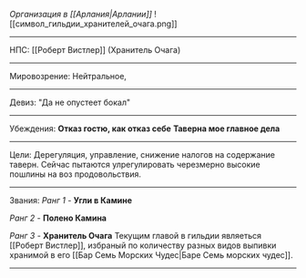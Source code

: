 *Организация в [[Арлания|Арлании]]*
![[символ_гильдии_хранителей_очага.png]]
_____
НПС: [[Роберт Вистлер]] (Хранитель Очага)
_____
Мировозрение: Нейтральное, 
_____
Девиз: "Да не опустеет бокал"
____
Убеждения:
**Отказ гостю, как отказ себе**
**Таверна мое главное дела**
_______
Цели: Дерегуляция, управление, снижение налогов на содержание таверн. Сейчас пытаются улрегулировать черезмерно высокие пошлины на воз продовольствия. 
______
Звания:
*Ранг 1* - **Угли в Камине** 

*Ранг 2* - **Полено Камина** 

*Ранг 3* - **Хранитель Очага** Текущим главой в гильдии являеться [[Роберт Вистлер]], избраный по количеству разных видов выпивки хранимой в его [[Бар Семь Морских Чудес|Баре Семь морских чудес]]. 
______


